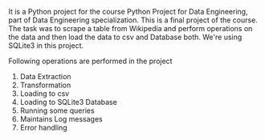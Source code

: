 It is a Python project for the course Python Project for Data Engineering, part of Data Engineering specialization. 
This is a final project of the course. The task was to scrape a table from Wikipedia and perform operations on the data and then load the data to csv and Database both.
We're using SQLite3 in this project.

Following operations are performed in the project
1) Data Extraction
2) Transformation
3) Loading to csv
4) Loading to SQLite3 Database
5) Running some queries
6) Maintains Log messages
7) Error handling
